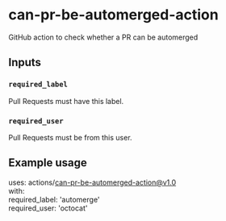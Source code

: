 # can-pr-be-automerged-action
GitHub action to check whether a PR can be automerged

## Inputs

### `required_label`

Pull Requests must have this label.

### `required_user`

Pull Requests must be from this user.

## Example usage

uses: actions/can-pr-be-automerged-action@v1.0  
with:  
  required_label: 'automerge'  
  required_user: 'octocat'

